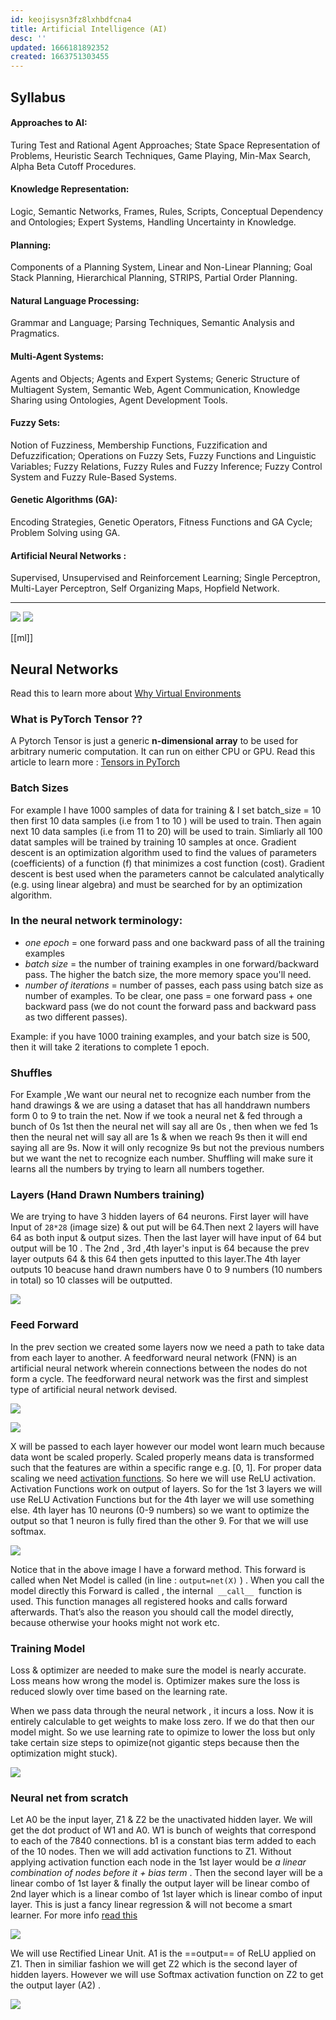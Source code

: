```yaml
---
id: keojisysn3fz8lxhbdfcna4
title: Artificial Intelligence (AI)
desc: ''
updated: 1666181892352
created: 1663751303455
---
```


## Syllabus

#### Approaches to AI: 

Turing Test and Rational Agent Approaches; State Space Representation of Problems, Heuristic Search Techniques, Game Playing, Min-Max Search, Alpha Beta Cutoff Procedures.

#### Knowledge Representation: 

Logic, Semantic Networks, Frames, Rules, Scripts, Conceptual Dependency and Ontologies; Expert Systems, Handling Uncertainty in Knowledge.

#### Planning:

Components of a Planning System, Linear and Non-Linear Planning; Goal Stack Planning, Hierarchical Planning, STRIPS, Partial Order Planning.

#### Natural Language Processing:

Grammar and Language; Parsing Techniques, Semantic Analysis and Pragmatics.

#### Multi-Agent Systems:

Agents and Objects; Agents and Expert Systems; Generic Structure of Multiagent System, Semantic Web, Agent Communication, Knowledge Sharing using Ontologies, Agent Development Tools.

#### Fuzzy Sets:

Notion of Fuzziness, Membership Functions, Fuzzification and Defuzzification; Operations on Fuzzy Sets, Fuzzy Functions and Linguistic Variables; Fuzzy Relations, Fuzzy Rules and Fuzzy Inference; Fuzzy Control System and Fuzzy Rule-Based Systems.

#### Genetic Algorithms (GA):

Encoding Strategies, Genetic Operators, Fitness Functions and GA Cycle; Problem Solving using GA.

#### Artificial Neural Networks :

Supervised, Unsupervised and Reinforcement Learning; Single Perceptron, Multi-Layer Perceptron, Self Organizing Maps, Hopfield Network.

---

![](/assets/images/2022-10-14-19-03-22.png)
![](/assets/images/2022-10-14-19-03-49.png)

[[ml]]
## Neural Networks

Read this to learn more about [Why Virtual Environments](https://realpython.com/python-virtual-environments-a-primer/#why-do-you-need-virtual-environments)

### What is PyTorch Tensor ??

A Pytorch Tensor is just a generic **n-dimensional array** to be used for arbitrary numeric computation. It can run on either CPU or GPU.
Read this article to learn more : [Tensors in PyTorch](https://www.geeksforgeeks.org/tensors-in-pytorch/)

### Batch Sizes

For example I have 1000 samples of data for training & I set batch_size = 10 then first 10 data samples (i.e from 1 to 10 ) will be used to train. Then again next 10 data samples (i.e from 11 to 20) will be used to train. Simliarly all 100 datat samples will be trained by training 10 samples at once.
Gradient descent is an optimization algorithm used to find the values of parameters (coefficients) of a function (f) that minimizes a cost function (cost). Gradient descent is best used when the parameters cannot be calculated analytically (e.g. using linear algebra) and must be searched for by an optimization algorithm.

### In the neural network terminology:

- _one epoch_ = one forward pass and one backward pass of all the training examples
- _batch size_ = the number of training examples in one forward/backward pass. The higher the batch size, the more memory space you'll need.
- _number of iterations_ = number of passes, each pass using batch size as number of examples. To be clear, one pass = one forward pass + one backward pass (we do not count the forward pass and backward pass as two different passes).

Example: if you have 1000 training examples, and your batch size is 500, then it will take 2 iterations to complete 1 epoch.

### Shuffles

For Example ,We want our neural net to recognize each number from the hand drawings & we are using a dataset that has all handdrawn numbers form 0 to 9 to train the net. Now if we took a neural net & fed through a bunch of 0s 1st then the neural net will say all are 0s , then when we fed 1s then the neural net will say all are 1s & when we reach 9s then it will end saying all are 9s. Now it will only recognize 9s but not the previous numbers but we want the net to recognize each number. Shuffling will make sure it learns all the numbers by trying to learn all numbers together.

### Layers (Hand Drawn Numbers training)

We are trying to have 3 hidden layers of 64 neurons. First layer will have Input of `28*28` (image size) & out put will be 64.Then next 2 layers will have 64 as both input & output sizes. Then the last layer will have input of 64 but output will be 10 . The 2nd , 3rd ,4th layer's input is 64 because the prev layer outputs 64 & this 64 then gets inputted to this layer.The 4th layer outputs 10 beacuse hand drawn numbers have 0 to 9 numbers (10 numbers in total) so 10 classes will be outputted.

![](/assets/images/2022-09-21-14-41-30.png)

### Feed Forward

In the prev section we created some layers now we need a path to take data from each layer to another. A feedforward neural network (FNN) is an artificial neural network wherein connections between the nodes do not form a cycle. The feedforward neural network was the first and simplest type of artificial neural network devised.

![](/assets/images/2022-09-21-14-41-51.png)

![](/assets/images/2022-09-21-14-42-07.png)

X will be passed to each layer however our model wont learn much because data wont be scaled properly. Scaled properly means data is transformed such that the features are within a specific range e.g. [0, 1]. For proper data scaling we need [activation functions](https://towardsdatascience.com/activation-functions-neural-networks-1cbd9f8d91d6). So here we will use ReLU activation. Activation Functions work on output of layers. So for the 1st 3 layers we will use ReLU Activation Functions but for the 4th layer we will use something else.
4th layer has 10 neurons (0-9 numbers) so we want to optimize the output so that 1 neuron is fully fired than the other 9. For that we will use softmax.

![](/assets/images/2022-09-21-14-43-00.png)

Notice that in the above image I have a forward method. This forward is called when Net Model is called (in line : `output=net(X)` ) . When you call the model directly this Forward is called , the internal  `__call__`  function is used. This function manages all registered hooks and calls forward afterwards. That’s also the reason you should call the model directly, because otherwise your hooks might not work etc.

### Training Model

Loss & optimizer are needed to make sure the model is nearly accurate. Loss means how wrong the model is. Optimizer makes sure the loss is reduced slowly over time based on the learning rate.

When we pass data through the neural network , it incurs a loss. Now it is entirely calculable to get weights to make loss zero. If we do that then our model might. So we use learning rate to opimize to lower the loss but only take certain size steps to opimize(not gigantic steps because then the optimization might stuck).

![](/assets/images/2022-09-21-14-43-36.png)

### Neural net from scratch

Let A0 be the input layer, Z1 & Z2 be the unactivated hidden layer. We will get the dot product of W1 and A0. W1 is bunch of weights that correspond to each of the 7840 connections. b1 is a constant bias term added to each of the 10 nodes. Then we will add activation functions to Z1.
Without applying activation function each node in the 1st layer would be _a linear combination of nodes before it + bias term_ . Then the second layer will be a linear combo of 1st layer & finally the output layer will be linear combo of 2nd layer which is a linear combo of 1st layer which is linear combo of input layer. This is just a fancy linear regression & will not become a smart learner. For more info [read this](https://qr.ae/pvOVWB)

![](/assets/images/2022-09-21-14-44-02.png)

We will use Rectified Linear Unit. A1 is the ==output== of ReLU applied on Z1. Then in similiar fashion we will get Z2 which is the second layer of hidden layers. However we will use Softmax activation function on Z2 to get the output layer (A2) .

![](/assets/images/2022-09-21-14-44-34.png)
